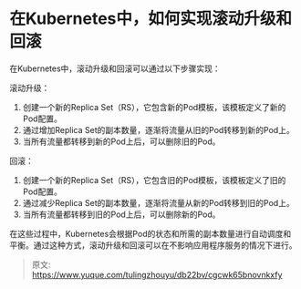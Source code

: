# 在Kubernetes中，如何实现滚动升级和回滚

在Kubernetes中，滚动升级和回滚可以通过以下步骤实现：

滚动升级：

1. 创建一个新的Replica Set（RS），它包含新的Pod模板，该模板定义了新的Pod配置。
2. 通过增加Replica Set的副本数量，逐渐将流量从旧的Pod转移到新的Pod上。
3. 当所有流量都转移到新的Pod上后，可以删除旧的Pod。

回滚：

1. 创建一个新的Replica Set（RS），它包含旧的Pod模板，该模板定义了旧的Pod配置。
2. 通过减少Replica Set的副本数量，逐渐将流量从新的Pod转移到旧的Pod上。
3. 当所有流量都转移到旧的Pod上后，可以删除新的Pod。

在这些过程中，Kubernetes会根据Pod的状态和所需的副本数量进行自动调度和平衡。通过这种方式，滚动升级和回滚可以在不影响应用程序服务的情况下进行。



> 原文: <https://www.yuque.com/tulingzhouyu/db22bv/cgcwk65bnovnkxfy>